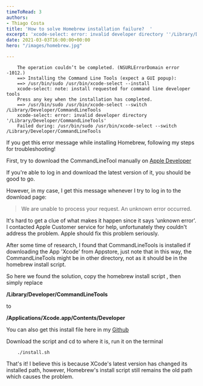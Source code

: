 ```yaml
---
timeToRead: 3
authors:
- Thiago Costa
title: 'How to solve Homebrew installation failure?  '
excerpt: 'xcode-select: error: invalid developer directory ''/Library/Developer/CommandLineTools'''
date: 2021-03-03T16:00:00+00:00
hero: "/images/homebrew.jpg"

---
```

```shell
    The operation couldn’t be completed. (NSURLErrorDomain error -1012.)
    ==> Installing the Command Line Tools (expect a GUI popup):
    ==> /usr/bin/sudo /usr/bin/xcode-select --install
    xcode-select: note: install requested for command line developer tools
    Press any key when the installation has completed.
    ==> /usr/bin/sudo /usr/bin/xcode-select --switch /Library/Developer/CommandLineTools
    xcode-select: error: invalid developer directory '/Library/Developer/CommandLineTools'
    Failed during: /usr/bin/sudo /usr/bin/xcode-select --switch /Library/Developer/CommandLineTools
```
If you get this error message while installing Homebrew, following my steps for troubleshooting!

First, try to download the CommandLineTool manually on [Apple Developer](https://developer.apple.com)

If you're able to log in and download the latest version of it, you should be good to go.

However, in my case, I get this message whenever I try to log in to the download page:

> We are unable to process your request. An unknown error occurred.

It's hard to get a clue of what makes it happen since it says 'unknown error'. I contacted Apple Customer service for help, unfortunately they couldn't address the problem. Apple should fix this problem seriously.

After some time of research, I found that CommandLineTools is installed if downloading the App 'Xcode' from Appstore, just note that in this way, the CommandLineTools might be in other directory, not as it should be in the homebrew install script.

So here we found the solution, copy the homebrew install script , then simply replace

**/Library/Developer/CommandLineTools**

to

**/Applications/Xcode.app/Contents/Developer**

You can also get this install file here in my [Github](https://github.com/anchiao0417/homebrew/blob/main/install.sh)

Download the script and cd to where it is, run it on the terminal
```shell
    ./install.sh
```
That's it! I believe this is because XCode's latest version has changed its installed path, however, Homebrew's install script still remains the old path which causes the problem.